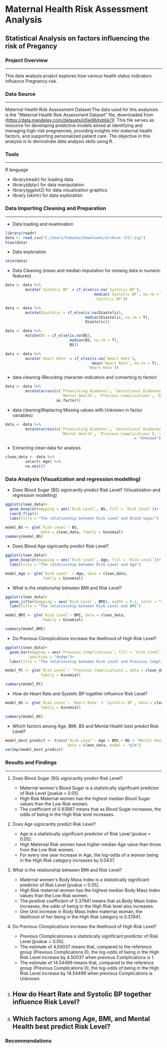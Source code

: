 # Maternal Health Risk Assessment Analysis
## Statistical Analysis on factors influencing the risk of Pregancy

### Project Overview
---

This data analysis project explores how various health status indicators influence Pregnancy risk.

### Data Source
---

Maternal Health Risk Assessment Dataset:The data used for this analysisis is the "Maternal Health Risk Assessment Dataset" file, downloaded from (https://data.mendeley.com/datasets/p5w98dvbbk/1). This file serves as resource for developing predictive models aimed at identifying and managing high-risk pregnancies, providing insights into maternal health factors, and supporting personalized patient care. The objective in this analysis is to demostrate data analysis skills using R.

### Tools
---

R language
 - library(readr) for loading data
 - library(dplyr) for data manipulation
 - library(ggplot2) for data visualization graphics
 - library (skimr) for data exploration

### Data Importing Cleaning and Preparation
---
 - Data loading and examination
```R
library(readr)
data <- read_csv("C:/Users/Fakudze/Downloads/archive (31).zip")
View(data)
```
 - Data exploration
```R
skim(data)
```
 - Data Cleaning (mean and median imputation for missing data in numeric features)
```R
data <- data %>% 
         mutate(`Systolic BP` = if_else(is.na(`Systolic BP`),
                                        median(`Systolic BP`, na.rm = T),
                                        `Systolic BP`))

data <- data %>% 
         mutate(Diastolic = if_else(is.na(Diastolic),
                                    median(Diastolic, na.rm = T),
                                    Diastolic))

data <- data %>% 
         mutate(BS = if_else(is.na(BS),
                             median(BS, na.rm = T),
                             BS))

data <- data %>% 
         mutate(`Heart Rate` = if_else(is.na(`Heart Rate`),
                                       mean(`Heart Rate`, na.rm = T),
                                     `Heart Rate`))
```
 - data cleaning (Recoding character indicators and converting to factor)
```R
data <- data %>% 
         mutate(across(c(`Preexisting Diabetes`, `Gestational Diabetes`,
                         `Mental Health`, `Previous Complications`, `Risk Level`),
                       as.factor)) 
```
 - data cleaning(Replacing Missing values with Unknown in factor variables)
```R
data <- data %>% 
         mutate(across(c(`Preexisting Diabetes`, `Gestational Diabetes`, AgeGroup,
                         `Mental Health`, `Previous Complications`), ~ fct_explicit_na(as.factor(.), na_level
                                                          = "Unknown")))
```
 - Extracting clean data for analysis
```R
clean_data <- data %>% 
         select(-Age) %>% 
         na.omit()
```
### Data Analysis (Visualization and regression modelling)

 - Does Blood Sugar (BS) signicantly predict Risk Level? (Visualization and regression modelling)

```R
ggplot(clean_data)+
  geom_boxplot(mapping = aes(`Risk Level`, BS, fill = `Risk Level`))+
  coord_flip()+
  labs(title = "The relationship between Risk Level and Blood Sugar")

model_BS <- glm(`Risk Level`~ BS, 
                data = clean_data, family = binomial)
summary(model_BS)
```

 - Does Blood Age signicantly predict Risk Level?

```R
ggplot(clean_data)+
  geom_boxplot(mapping = aes(`Risk Level`, Age, fill = `Risk Level`))+
  labs(title = "The relationship between Risk Level and Age")

model_Age <- glm(`Risk Level` ~ Age, data = clean_data,
                 family = binomial)
```

 - What is the relationship between BMI and Risk Level?

```R
ggplot(clean_data)+
  geom_jitter(mapping = aes(`Risk Level`, BMI), width = 0.2, color = "red")+
  labs(title = "The relationship between Risk Level and BMI")

model_BMI <- glm(`Risk Level`~ BMI, data = clean_data,
                 family = binomial)

summary(model_BMI)
```

 - Do Previous Clomplications increase the likelihood of High Risk Level?

```R
ggplot(clean_data)+
  geom_bar(mapping = aes(`Previous Complications`, fill = `Risk Level`),
           position = "dodge")+
  labs(title = "The relationship between Risk Level and Previous Complications")

model_PC <- glm(`Risk Level`~ `Previous Complications`, data = clean_data,
                family = binomial)

summary(model_PC)
```

- How do Heart Rate and Systolic BP together influence Risk Level?

```R
model_HS <- glm(`Risk Level`~ `Heart Rate` + `Systolic BP`, data = clean_data,
                family = binomial)

summary(model_HS)
```

 - Which factors among Age, BMI, BS and Mental Health best predict Risk Level?

```R
model_best_predict <- train(`Risk Level`~ Age + BMI + BS + `Mental Health`,
                            data = clean_data, model = "glm")
varImp(model_best_predict)
```

### Results and Findings
---

1. Does Blood Sugar (BS) signicantly predict Risk Level?
   - Maternal women's Blood Sugar is a statistically significant predictor of Risk Level [pvalue < 0.05]
   - High Risk Maternal women has the highest median Blood Sugar values than the Low Risk women.
   - The coefficient of 0.93987 means that as Blood Sugar increases, the odds of being in the High Risk level increases.
2. Does Age signicantly predict Risk Level?
   - Age is a statistically significant predictor of Risk Level [pvalue < 0.05].
   - High Maternal Risk women have higher median Age value than those from the Low Risk women.
   - For every one year increase in Age, the log-odds of a woman being in the High Risk category increases by 0.0437.


3. What is the relationship between BMI and Risk Level?
   - Maternal women's Body Mass Index is a statistically significant predictor of Risk Level [pvalue < 0.05].
   - High Risk maternal women has the highest median Body Mass Index values than the Low Risk women.
   - The positive coefficient of 0.37841 means that as Body Mass Index increases, the odds of being in the High Risk level also increases.
   - One Unit increase in Body Mass Index maternal woman, the likelihood of her being in the High Risk category is 0.37841.

5. Do Previous Clomplications increase the likelihood of High Risk Level?
   -  Previous Clomplicationsis a statistically significant predictor of Risk Level [pvalue < 0.05].
   - The estimate of 4.50037 means that, compared to the reference group (Previous Complications 0), the log-odds of being in the High Risk Level increase by 4.50037 when previous Complications is 1.
   - The estimate of 14.54499 means that, compared to the reference group (Previous Complications 0), the log-odds of being in the High Risk Level increase by 14.54499 when previous Complications is Unknown.

6. How do Heart Rate and Systolic BP together influence Risk Level?
   -

7. Which factors among Age, BMI, and Mental Health best predict Risk Level?
   -

### Recommendations

